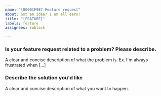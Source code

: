 ```yaml
---
name: "\U0001F9E7 Feature request"
about: Got an idea? I am all ears!
title: "[FEATURE]"
labels: feature
assignees: roblack

---
```


### Is your feature request related to a problem? Please describe.
A clear and concise description of what the problem is. Ex. I'm always frustrated when [...]

### Describe the solution you'd like
A clear and concise description of what you want to happen.
